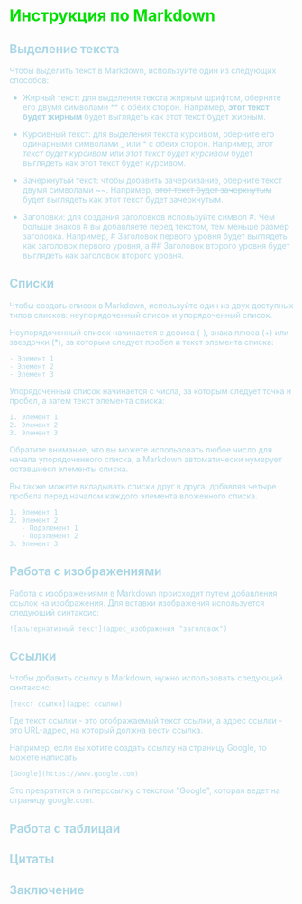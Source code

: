 <font color="grei">

# Инструкция по Markdown
</font>
<font color="#ADD8E6">

## Выделение текста

Чтобы выделить текст в Markdown, используйте один из следующих способов:

* Жирный текст: для выделения текста жирным шрифтом, оберните его двумя символами ** с обеих сторон. Например, **этот текст будет жирным** будет выглядеть как этот текст будет жирным.

* Курсивный текст: для выделения текста курсивом, оберните его одинарными символами _ или * с обеих сторон. Например, _этот текст будет курсивом_ или *этот текст будет курсивом* будет выглядеть как этот текст будет курсивом.

* Зачеркнутый текст: чтобы добавить зачеркивание, оберните текст двумя символами ~~. Например, ~~этот текст будет зачеркнутым~~ будет выглядеть как этот текст будет зачеркнутым.

* Заголовки: для создания заголовков используйте символ #. Чем больше знаков # вы добавляете перед текстом, тем меньше размер заголовка. Например, # Заголовок первого уровня будет выглядеть как заголовок первого уровня, а ## Заголовок второго уровня будет выглядеть как заголовок второго уровня.
## Списки
Чтобы создать список в Markdown, используйте один из двух доступных типов списков: неупорядоченный список и упорядоченный список.

Неупорядоченный список начинается с дефиса (-), знака плюса (+) или звездочки (*), за которым следует пробел и текст элемента списка:
```
- Элемент 1
- Элемент 2
- Элемент 3
```
Упорядоченный список начинается с числа, за которым следует точка и пробел, а затем текст элемента списка:
```
1. Элемент 1
2. Элемент 2
3. Элемент 3

```
Обратите внимание, что вы можете использовать любое число для начала упорядоченного списка, а Markdown автоматически нумерует оставшиеся элементы списка.

Вы также можете вкладывать списки друг в друга, добавляя четыре пробела перед началом каждого элемента вложенного списка.
```
1. Элемент 1
2. Элемент 2
   - Подэлемент 1
   - Подэлемент 2
3. Элемент 3
```

## Работа с изображениями
Работа с изображениями в Markdown происходит путем добавления ссылок на изображения. Для вставки изображения используется следующий синтаксис:
```
![альтернативный текст](адрес_изображения "заголовок")
```
## Ссылки
Чтобы добавить ссылку в Markdown, нужно использовать следующий синтаксис:
```
[текст ссылки](адрес ссылки)
```
Где текст ссылки - это отображаемый текст ссылки, а адрес ссылки - это URL-адрес, на который должна вести ссылка.

Например, если вы хотите создать ссылку на страницу Google, то можете написать:
```
[Google](https://www.google.com)
```
Это превратится в гиперссылку с текстом "Google", которая ведет на страницу google.com.
## Работа с таблицаи

## Цитаты 

## Заключение
</font>